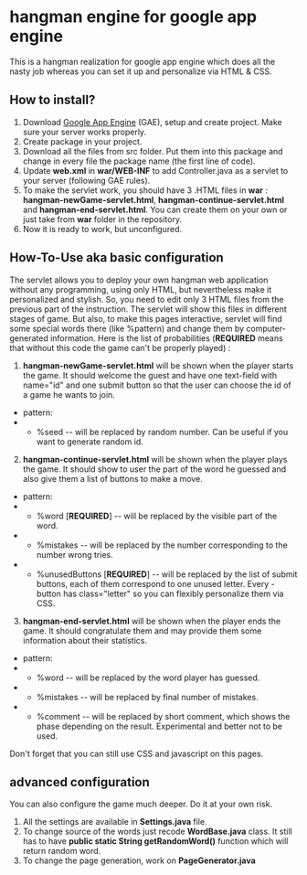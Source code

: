 # hangman engine for google app engine
This is a hangman realization for google app engine which does all the nasty job whereas you can set it up and personalize via HTML & CSS.

## How to install?
1. Download [Google App Engine](https://cloud.google.com/) (GAE), setup and create project. Make sure your server works properly.
2. Create package in your project. 
3. Download all the files from src folder. Put them into this package and change in every file the package name (the first line of code).
4. Update __web.xml__ in __war/WEB-INF__ to add Controller.java as a servlet to your server (following GAE rules).
5. To make the servlet work, you should have 3 .HTML files in __war__ : **hangman-newGame-servlet.html**, **hangman-continue-servlet.html** and **hangman-end-servlet.html**. You can create them on your own or just take from __war__ folder in the repository.
6. Now it is ready to work, but unconfigured. 

## How-To-Use aka basic configuration
The servlet allows you to deploy your own hangman web application without any programming, using only HTML, but nevertheless make it  personalized and stylish. So, you need to edit only 3 HTML files from the previous part of the instruction. The servlet will show this files in different stages of game. But also, to make this pages interactive, servlet will find some special words there (like %pattern) and change them by computer-generated information. Here is the list of probabilities (**REQUIRED** means that without this code the game can't be properly played) :

1. **hangman-newGame-servlet.html** will be shown when the player starts the game. It should welcome the guest and have one text-field with name="id" and one submit button so that the user can choose the id of a game he wants to join.
- pattern:
- * %seed -- will be replaced by random number. Can be useful if you want to generate random id.

2. **hangman-continue-servlet.html** will be shown when the player plays the game. It should show to user the part of the word he guessed and also give them a list of buttons to make a move.

- pattern:
- * %word [**REQUIRED**] -- will be replaced by the visible part of the word.
- * %mistakes -- will be replaced by the number corresponding to the number wrong tries.
- * %unusedButtons [**REQUIRED**] -- will be replaced by the list of submit buttons, each of them correspond to one unused letter. Every - button has class="letter" so you can flexibly personalize them via CSS. 

3. **hangman-end-servlet.html** will be shown when the player ends the game. It should congratulate them and may provide them some information about their statistics.

- pattern:
- * %word -- will be replaced by the word player has guessed.
- * %mistakes -- will be replaced by final number of mistakes.
- * %comment  -- will be replaced by short comment, which shows the phase depending on the result. Experimental and better not to be used.

Don't forget that you can still use CSS and javascript on this pages.

## advanced configuration
You can also configure the game much deeper. Do it at your own risk. 
1) All the settings are available in __Settings.java__ file.
2) To change source of the words just recode __WordBase.java__ class. It still has to have __public static String getRandomWord()__ function which will return random word.
3) To change the page generation, work on __PageGenerator.java__
